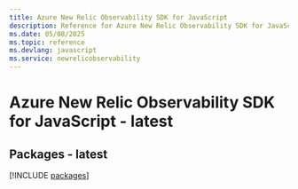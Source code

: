```yaml
---
title: Azure New Relic Observability SDK for JavaScript
description: Reference for Azure New Relic Observability SDK for JavaScript
ms.date: 05/08/2025
ms.topic: reference
ms.devlang: javascript
ms.service: newrelicobservability
---
```

# Azure New Relic Observability SDK for JavaScript - latest
## Packages - latest
[!INCLUDE [packages](new-relic-observability-index.md)]